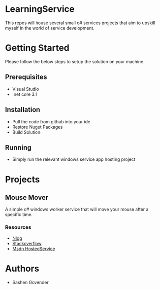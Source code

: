 # LearningService
This repos will house several small c# services projects that aim to upskill myself in the world of service development.

# Getting Started
Please follow the below steps to setup the solution on your machine. 

## Prerequisites
* Visual Studio 
* .net core 3.1

## Installation
* Pull the code from github into your ide
* Restore Nuget Packages
* Build Solution

## Running
* Simply run the relevant  windows service app hosting project

# Projects
## Mouse Mover 
A simple c# windows worker service that will move your mouse after a specific time. 

### Resources
* [Nlog](https://github.com/NLog/NLog/wiki/Getting-started-with-ASP.NET-Core-3)
* [Stackoverflow](https://stackoverflow.com/questions/6716275/how-do-i-set-the-position-of-the-mouse-cursor-from-a-console-app-in-c/6716292#6716292)
* [Msdn HostedService](https://docs.microsoft.com/en-us/dotnet/architecture/microservices/multi-container-microservice-net-applications/background-tasks-with-ihostedservice)

# Authors
* Sashen Govender



